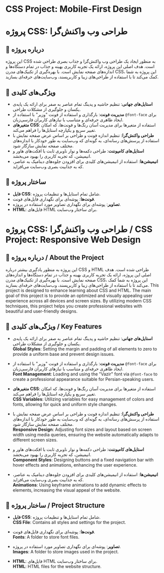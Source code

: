# CSS Project: Mobile-First Design
# پروژه CSS: طراحی وب واکنش‌گرا

## 📖 درباره پروژه
این پروژه CSS به منظور ایجاد یک طراحی وب واکنش‌گرا و جذاب بصری طراحی شده است. هدف اصلی این پروژه، ارائه یک تجربه کاربری بهینه و جذاب در تمام دستگاه‌ها و اندازه‌های صفحه نمایش است. با بهره‌گیری از تکنیک‌های مدرن CSS، این پروژه به شما کمک می‌کند تا با استفاده از طراحی‌های زیبا و کاربرپسند، وب‌سایت‌های حرفه‌ای بسازید.

## 🚀 ویژگی‌های کلیدی
- **استایل‌های جهانی**: تنظیم حاشیه و پدینگ تمام عناصر به صفر برای ارائه یک پایه‌ی یکسان و جلوگیری از مشکلات طراحی.
- **مدیریت فونت**: بارگذاری و استفاده از فونت "وزیر" با استفاده از `@font-face` برای ایجاد ظاهری حرفه‌ای و متناسب با نیازهای کاربران فارسی‌زبان.
- **متغیرهای CSS**: استفاده از متغیرها برای مدیریت آسان رنگ‌ها و فونت‌ها، که امکان تغییر سریع و یکپارچه استایل‌ها را فراهم می‌کند.
- **طراحی واکنش‌گرا**: تنظیم اندازه فونت و طراحی بر اساس عرض صفحه نمایش با استفاده از پرسش‌های رسانه‌ای، به گونه‌ای که وب‌سایت به طور خودکار با اندازه‌های مختلف صفحه نمایش سازگار شود.
- **استایل‌های کامپوننت**: طراحی دکمه‌ها و نوار ناوبری ثابت با افکت‌های هاور و انیمیشن، که تجربه کاربری را بهبود می‌بخشد.
- **انیمیشن‌ها**: استفاده از انیمیشن‌های کلیدی برای افزودن جلوه‌های دینامیک به عناصر، که به جذابیت بصری وب‌سایت می‌افزاید.

## 📂 ساختار پروژه
- **فایل CSS**: شامل تمام استایل‌ها و تنظیمات پروژه.
- **فونت‌ها**: پوشه‌ای برای نگهداری فایل‌های فونت.
- **تصاویر**: پوشه‌ای برای نگهداری تصاویر مورد استفاده در پروژه.
- **HTML**: فایل‌های HTML برای ساختار وب‌سایت.



# پروژه CSS: طراحی وب واکنش‌گرا / CSS Project: Responsive Web Design

## 📖 درباره پروژه / About the Project
این پروژه به منظور یادگیری بیشتر درباره CSS و HTML طراحی شده است. هدف اصلی این پروژه، ارائه یک تجربه کاربری بهینه و جذاب در تمام دستگاه‌ها و اندازه‌های صفحه نمایش است. با بهره‌گیری از تکنیک‌های مدرن CSS، این پروژه به شما کمک می‌کند تا با استفاده از طراحی‌های زیبا و کاربرپسند، وب‌سایت‌های حرفه‌ای بسازید.
This project is designed to enhance learning about CSS and HTML. The main goal of this project is to provide an optimized and visually appealing user experience across all devices and screen sizes. By utilizing modern CSS techniques, this project helps you create professional websites with beautiful and user-friendly designs.

## 🚀 ویژگی‌های کلیدی / Key Features
- **استایل‌های جهانی**: تنظیم حاشیه و پدینگ تمام عناصر به صفر برای ارائه یک پایه‌ی یکسان و جلوگیری از مشکلات طراحی.  
  **Global Styles**: Setting the margin and padding of all elements to zero to provide a uniform base and prevent design issues.
  
- **مدیریت فونت**: بارگذاری و استفاده از فونت "وزیر" با استفاده از `@font-face` برای ایجاد ظاهری حرفه‌ای و متناسب با نیازهای کاربران فارسی‌زبان.  
  **Font Management**: Loading and using the "Vazir" font via `@font-face` to create a professional appearance suitable for Persian-speaking users.

- **متغیرهای CSS**: استفاده از متغیرها برای مدیریت آسان رنگ‌ها و فونت‌ها، که امکان تغییر سریع و یکپارچه استایل‌ها را فراهم می‌کند.  
  **CSS Variables**: Utilizing variables for easy management of colors and fonts, allowing for quick and uniform style changes.

- **طراحی واکنش‌گرا**: تنظیم اندازه فونت و طراحی بر اساس عرض صفحه نمایش با استفاده از پرسش‌های رسانه‌ای، به گونه‌ای که وب‌سایت به طور خودکار با اندازه‌های مختلف صفحه نمایش سازگار شود.  
  **Responsive Design**: Adjusting font sizes and layout based on screen width using media queries, ensuring the website automatically adapts to different screen sizes.

- **استایل‌های کامپوننت**: طراحی دکمه‌ها و نوار ناوبری ثابت با افکت‌های هاور و انیمیشن، که تجربه کاربری را بهبود می‌بخشد.  
  **Component Styles**: Designing buttons and a fixed navigation bar with hover effects and animations, enhancing the user experience.

- **انیمیشن‌ها**: استفاده از انیمیشن‌های کلیدی برای افزودن جلوه‌های دینامیک به عناصر، که به جذابیت بصری وب‌سایت می‌افزاید.  
  **Animations**: Using keyframe animations to add dynamic effects to elements, increasing the visual appeal of the website.

## 📂 ساختار پروژه / Project Structure
- **فایل CSS**: شامل تمام استایل‌ها و تنظیمات پروژه.  
  **CSS File**: Contains all styles and settings for the project.

- **فونت‌ها**: پوشه‌ای برای نگهداری فایل‌های فونت.  
  **Fonts**: A folder to store font files.

- **تصاویر**: پوشه‌ای برای نگهداری تصاویر مورد استفاده در پروژه.  
  **Images**: A folder to store images used in the project.

- **HTML**: فایل‌های HTML برای ساختار وب‌سایت.  
  **HTML**: HTML files for the website structure.


